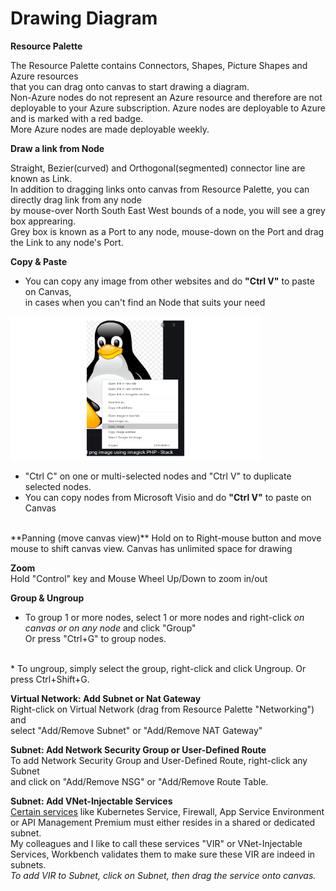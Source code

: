 # Drawing Diagram

**Resource Palette**

The Resource Palette contains Connectors, Shapes, Picture Shapes and Azure resources  
that you can drag onto canvas to start drawing a diagram.  
Non-Azure nodes do not represent an Azure resource and therefore are not deployable to your Azure subscription.
Azure nodes are deployable to Azure and is marked with a red badge.  
More Azure nodes are made deployable weekly. 

**Draw a link from Node**

Straight, Bezier(curved) and Orthogonal(segmented) connector line are known as Link.  
In addition to dragging links onto canvas from Resource Palette, you can directly drag link from any node  
by mouse-over North South East West bounds of a node, you will see a grey box apprearing.  
Grey box is known as a Port to any node, mouse-down on the Port and drag the Link to any node's Port.  

**Copy & Paste**

* You can copy any image from other websites and do <b>"Ctrl V"</b> to paste on Canvas,  
in cases when you can't find an Node that suits your need
<img src="./imgs/../../imgs/tutorial-copyimageotherwebsite.png" width="400" height="230" />   

* "Ctrl C" on one or multi-selected nodes and "Ctrl V" to duplicate selected nodes.
* You can copy nodes from Microsoft Visio and do <b>"Ctrl V"</b> to paste on Canvas  
</br>
**Panning (move canvas view)**  
Hold on to Right-mouse button and move mouse to shift canvas view. Canvas has unlimited space for drawing  

**Zoom**  
Hold "Control" key and Mouse Wheel Up/Down to zoom in/out  

**Group & Ungroup**  
* To group  1 or more nodes, select 1 or more nodes and right-click _on canvas or on any node_ and click "Group"  
Or press "Ctrl+G" to group nodes.
</br>
* To ungroup, simply select the group, right-click and click Ungroup.  
  Or press Ctrl+Shift+G.

**Virtual Network: Add Subnet or Nat Gateway**  
Right-click on Virtual Network (drag from Resource Palette "Networking") and  
select "Add/Remove Subnet" or "Add/Remove NAT Gateway"  

**Subnet: Add Network Security Group or User-Defined Route**  
To add Network Security Group and User-Defined Route, right-click any Subnet  
and click on "Add/Remove NSG" or "Add/Remove Route Table.  

**Subnet: Add VNet-Injectable Services**  
[Certain services](https://docs.microsoft.com/en-us/azure/virtual-network/virtual-network-for-azure-services#services-that-can-be-deployed-into-a-virtual-network) like Kubernetes Service, Firewall, App Service Environment or API Management Premium must either resides in a shared or dedicated subnet.  
My colleagues and I like to call these services "VIR" or VNet-Injectable Services, Workbench validates them to make sure these VIR are indeed in subnets.  
_To add VIR to Subnet, click on Subnet, then drag the service onto canvas._